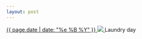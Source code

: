 ```yaml
---
layout: post
---
```


<p>
  <a href="/502">
    <time>{{ page.date | date: "%e %B %Y" }}</time>
    <img src="https://s3.amazonaws.com/life.aaronjgreenberg.com/502.jpg">
  </a>
  Laundry day
</p>
